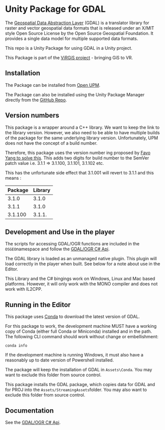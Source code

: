 # Unity Package for GDAL

The [Geospatial Data Abstraction Layer](https://gdal.org//) (GDAL) is a translator library for raster and vector geospatial data formats that is released under an X/MIT style Open Source License by the Open Source Geospatial Foundation. It provides a single data model for multiple supported data formats. 

This repo is a Unity Package for using GDAL in a Unity project.

This Package is part of the [ViRGiS project](https://www.virgis.org/) - bringing GiS to VR. 

## Installation

The Package can be installed from [Open UPM](https://openupm.com/packages/com.virgis.mdal/). 

The Package can also be installed using the Unity Package Manager directly from the [GitHub Repo](https://github.com/ViRGIS-Team/mdal-upm).

## Version numbers

This package is a wrapper around a C++ library. We want to keep the link to the library version. However, we also need to be able to have multiple
builds of the package for the same underlying library version. Unfortunately, UPM does not have the concept of a build number.

Therefore, this package uses the version number ing proposed by [Favo Yang to solve this](https://medium.com/openupm/how-to-maintain-upm-package-part-3-2d08294269ad#88d8). This adds two digits for build number to the SemVer patch value i.e. 3.1.1 => 3.1.100, 3.1.101, 3.1.102 etc.

This has the unfortunate side effect that 3.1.001 will revert to 3.1.1 and this means :

| Package | Library |
| ------- | ------- |
| 3.1.0   | 3.1.0   |
| 3.1.1   | 3.1.0   |
| 3.1.100 | 3.1.1.  |

## Development and Use in the player

The scripts for accessing GDAL/OGR functions are included in the `OSGEO`namespace and follow the [GDAL/OGR C# Api](https://gdal.org/api/csharp.html).

The GDAL library is loaded as an unmanaged native plugin. This plugin will load correctly in the player when built. See below for a note about use in the Editor.

This Library and the C# bingings work on Windows, Linux and Mac based platforms. However, it will only work with the MONO compiler and does not work with IL2CPP.

## Running in the Editor

This package uses [Conda](https://docs.conda.io/en/latest/) to download the latest version of GDAL.

For this package to work, the development machine MUST have a working copy of Conda (either full Conda or Miniconda) installed and in the path. The following CLI command should work without change or embellishment:

```
conda info
```

If the development machine is running Windows, it must also have a reasonably up to date version of Powershell installed.

The package will keep the installation of GDAL in `Assets\Conda`. You may want to exclude this folder from source control.

This package installs the GDAL package, which copies data for GDAL and for PROJ into the `Assets/StreamingAssets`folder. You may also want to exclude this folder from source control.

## Documentation

See the [GDAL/OGR C# Api](https://gdal.org/api/csharp.html).

